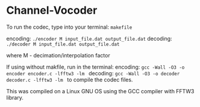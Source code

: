 # Channel-Vocoder

To run the codec, type into your terminal: ```makefile```

encoding: ```./encoder M input_file.dat output_file.dat```
decoding: ```./decoder M input_file.dat output_file.dat```

where M - decimation/interpolation factor

If using without makfile, run in the terminal:
encoding: ```gcc -Wall -O3 -o encoder encoder.c -lfftw3 -lm ```
decoding: ```gcc -Wall -O3 -o decoder decoder.c -lfftw3 -lm ```
to compile the codec files. 

This was compiled on a Linux GNU OS using the GCC compiler with FFTW3 library.


